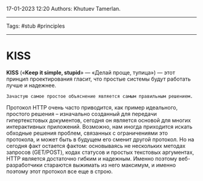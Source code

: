 17-01-2023
12:20
Authors: Khutuev Tamerlan.
***
Tags: #stub #principles
***
# KISS

**KISS** («**Keep it simple, stupid**» — «Делай проще, тупица») — этот принцип проектирования гласит, что простые системы будут работать лучше и надежнее.

	Зачастую самое простое объяснение является самым правильным решением.


Протокол HTTP очень часто приводится, как пример идеального, простого решения – изначально созданный для передачи гипертекстовых документов, сегодня он является основой для многих интерактивных приложений. Возможно, нам иногда приходится искать обходные решения проблем, связанных с ограничениями это протокола, и может быть в будущем его сменит другой протокол. Но на сегодня факт остается фактом: основываясь не нескольких методах запросов (GET/POST), кодах статусов и простых текстовых аргументах, HTTP является достаточно гибким и надежным. Именно поэтому веб-разработчики стараются выжимать из него максимум, и именно поэтому этот протокол все еще в строю.